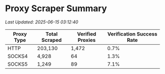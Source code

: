 # Proxy Scraper Summary

_Last Updated: 2025-06-15 03:12:40_

| Proxy Type | Total Scraped | Verified Proxies | Verification Success Rate |
|------------|--------------|------------------|--------------------------|
| HTTP | 203,130 | 1,472 | 0.7% |
| SOCKS4 | 4,928 | 64 | 1.3% |
| SOCKS5 | 1,249 | 89 | 7.1% |
